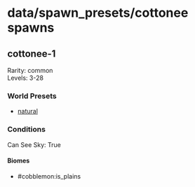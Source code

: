 # data/spawn_presets/cottonee spawns  
  
## cottonee-1  
Rarity: common  
Levels: 3-28  
  
### World Presets  
* [natural](/data/world_presets/natural.md)  
  
### Conditions  
Can See Sky: True  
  
#### Biomes  
  * #cobblemon:is_plains
  
